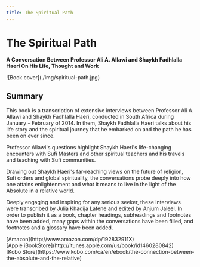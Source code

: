 ```yaml
---
title: The Spiritual Path
---
```


# The Spiritual Path

**A Conversation Between Professor Ali A. Allawi and Shaykh Fadhlalla Haeri On His Life, Thought and Work** 

<div markdown="1" class="cover-image">
![Book cover](./img/spiritual-path.jpg)
</div>

## Summary

This book is a transcription of extensive interviews between Professor Ali A. Allawi and Shaykh Fadhlalla Haeri, conducted in South Africa during January - February of 2014. In them, Shaykh Fadhlalla Haeri talks about his life story and the spiritual journey that he embarked on and the path he has been on ever since.

Professor Allawi's questions highlight Shaykh Haeri's life-changing encounters with Sufi Masters and other spiritual teachers and his travels and teaching with Sufi communities.

Drawing out Shaykh Haeri's far-reaching views on the future of religion, Sufi orders and global spirituality, the conversations probe deeply into how one attains enlightenment and what it means to live in the light of the Absolute in a relative world.

Deeply engaging and inspiring for any serious seeker, these interviews were transcribed by Julia Khadija Lafene and edited by Anjum Jaleel. In order to publish it as a book, chapter headings, subheadings and footnotes have been added, many gaps within the conversations have been filled, and footnotes and a glossary have been added. 

<div markdown="3" class="purchase-link">
[Amazon](http://www.amazon.com/dp/192832911X)
</div>

<div markdown="3" class="purchase-link">
[Apple iBookStore](http://itunes.apple.com/us/book/id1460280842)
</div>

<div markdown="3" class="purchase-link">
[Kobo Store](https://www.kobo.com/ca/en/ebook/the-connection-between-the-absolute-and-the-relative)
</div>